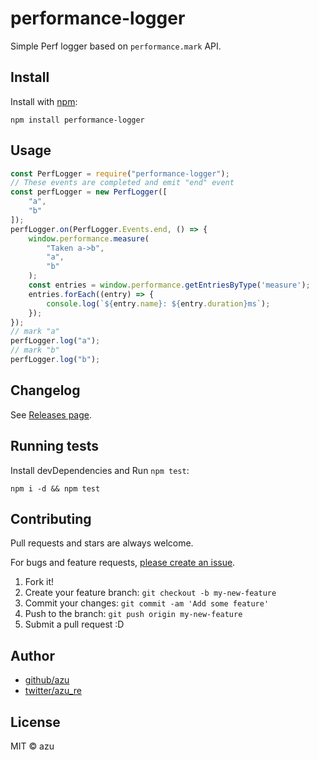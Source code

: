 # performance-logger

Simple Perf logger based on `performance.mark` API.

## Install

Install with [npm](https://www.npmjs.com/):

    npm install performance-logger

## Usage

```js
const PerfLogger = require("performance-logger");
// These events are completed and emit "end" event
const perfLogger = new PerfLogger([
    "a",
    "b"
]);
perfLogger.on(PerfLogger.Events.end, () => {
    window.performance.measure(
        "Taken a->b",
        "a",
        "b"
    );
    const entries = window.performance.getEntriesByType('measure');
    entries.forEach((entry) => {
        console.log(`${entry.name}: ${entry.duration}ms`);
    });
});
// mark "a"
perfLogger.log("a");
// mark "b"
perfLogger.log("b");
````

## Changelog

See [Releases page](https://github.com/azu/performance-logger/releases).

## Running tests

Install devDependencies and Run `npm test`:

    npm i -d && npm test

## Contributing

Pull requests and stars are always welcome.

For bugs and feature requests, [please create an issue](https://github.com/azu/performance-logger/issues).

1. Fork it!
2. Create your feature branch: `git checkout -b my-new-feature`
3. Commit your changes: `git commit -am 'Add some feature'`
4. Push to the branch: `git push origin my-new-feature`
5. Submit a pull request :D

## Author

- [github/azu](https://github.com/azu)
- [twitter/azu_re](https://twitter.com/azu_re)

## License

MIT © azu

